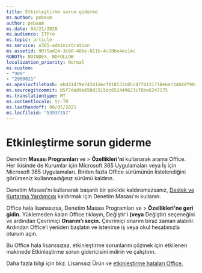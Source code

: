 ```yaml
---
title: Etkinleştirme sorun giderme
ms.author: pebaum
author: pebaum
ms.date: 04/21/2020
ms.audience: ITPro
ms.topic: article
ms.service: o365-administration
ms.assetid: 9075ad24-3c60-48be-811b-4c28be4ec14c
ROBOTS: NOINDEX, NOFOLLOW
localization_priority: Normal
ms.custom:
- "909"
- "2000021"
ms.openlocfilehash: ebd41479e74341decf818533c05c47f4121718e6ec3404df90ab28c5ca59f65d
ms.sourcegitcommit: b5f7da89a650d2915dc652449623c78be6247175
ms.translationtype: MT
ms.contentlocale: tr-TR
ms.lasthandoff: 08/05/2021
ms.locfileid: "53937157"
---
```

# <a name="activation-troubleshooting"></a>Etkinleştirme sorun giderme

Denetim **Masası Programları** ve \> **Özellikleri'ni** kullanarak arama Office. Her ikisinde de Kurumlar için Microsoft 365 Uygulamaları veya İş için Microsoft 365 Uygulamaları. Birden fazla Office sürümünün listelendiğini görürseniz kullanmadığınız sürümü kaldırın.
  
Denetim Masası'nı kullanarak başarılı bir şekilde kaldıramazsanız, [Destek ve Kurtarma Yardımcısı](https://aka.ms/SARA-OfficeUninstall-Alchemy) kaldırmak için Denetim Masası'nı kullanın.
  
Office hala lisanssızsa, Denetim Masası Programları ve  \> **Özellikleri'ne geri gidin.** Yüklemeden kalan Office tıklayın, Değiştir'i **(veya** Değiştir) seçeneğini ve ardından Çevrimiçi **Onarım'ı seçin.** Çevrimiçi onarım biraz zaman alabilir. Ardından Office’i yeniden başlatın ve istenirse iş veya okul hesabınızla oturum açın.
  
Bu Office hala lisanssızsa, etkinleştirme sorunlarını çözmek [](https://aka.ms/SARA-OfficeActivation-Alchemy) için etkilenen makinede Etkinleştirme sorun gidericisini indirin ve çalıştırın.
  
Daha fazla bilgi için bkz. Lisanssız Ürün ve [etkinleştirme hataları Office.](https://support.office.com/article/0d23d3c0-c19c-4b2f-9845-5344fedc4380)
